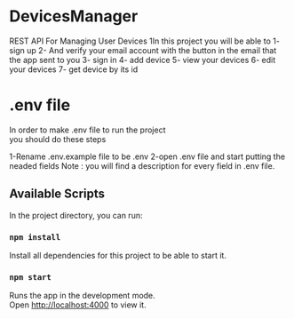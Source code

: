 # DevicesManager
REST API For Managing User Devices 
1In this project you will be able to
1- sign up 
2- And verify your email account with the button in the email that the app sent to you 
3- sign in
4- add device
5- view your devices
6- edit your devices
7- get device by its id


# .env file

In order to make .env file to run the project  
you should do these steps 

1-Rename .env.example file to be .env
2-open .env file and start putting the neaded fields 
Note : you will find a description for every field in .env file.<br />
## Available Scripts

In the project directory, you can run:

### `npm install`

Install all dependencies for this project to be able to start it.

### `npm start`

Runs the app in the development mode.<br />
Open [http://localhost:4000](http://localhost:4000) to view it.